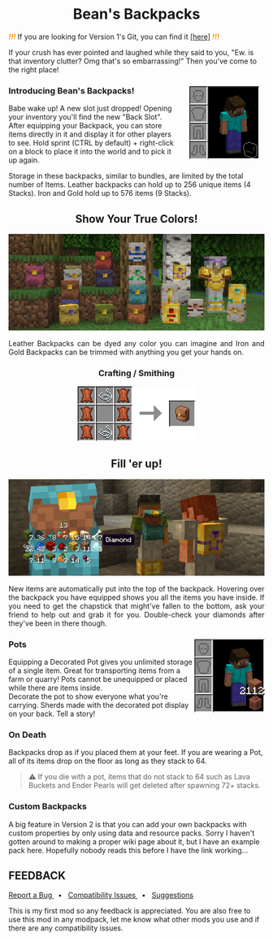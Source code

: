 
<h1 align="center">Bean's Backpacks </h1>

<p><em><strong><span style="color: #ff9900;">!!!</span></strong></em> If you are looking for Version 1's Git, you can find it <a href="https://github.com/BeansGalaxy/BeansBackpacks">[here]</a><em><strong><span style="color: #ff9900;"> !!!</span></strong></em></p>

If your crush has ever pointed and laughed while they said to you, "Ew. is that inventory clutter?
Omg that's so embarrassing!" Then you've come to the right place!

<img align="right" src="assets/images/back_slot.gif" alt="Back Slot" style="margin:10px">
<h3> Introducing Bean's Backpacks!  </h3>

Babe wake up! A new slot just dropped! Opening your inventory you'll find the
new "Back Slot". After equipping your Backpack, you can store items directly in
it and display it for other players to see. Hold sprint (CTRL by default) + right-click on a block
to place it into the world and to pick it up again.

Storage in these backpacks, similar to bundles, are limited by the total number
of Items. Leather backpacks can hold up to 256 unique items (4 Stacks). Iron
and Gold hold up to 576 items (9 Stacks).


<h2 align="center">Show Your True Colors! </h2>
<p align="center"><img src="assets/images/decorated_backpacks.png" alt="Decorated Backpacks"></p>

<p align="justify">
Leather Backpacks can be dyed any color you can imagine and Iron and Gold Backpacks
can be trimmed with anything you get your hands on.
</p>

<h3 align="center"> Crafting / Smithing </h3>
<p align="center"><img src="assets/images/recipes.gif" alt="Recipes"></p>

<h2 align="center">Fill 'er up! </h2>
<p align="center"><img src="assets/images/using_backpacks.png" alt="Using Backpacks"></p>

<p align="justify">
New items are automatically put into the top of the backpack. Hovering over the backpack you
have equipped shows you all the items you have inside. If you need to get the chapstick 
that might've fallen to the bottom, ask your friend to help out and grab it for you. 
Double-check your diamonds after they've been in there though.
</p>

<h3> Pots <img align="right" src="assets/images/equipped_pot.png" alt="Equipping Pots"> </h3>

Equipping a Decorated Pot gives you unlimited storage of a single item. Great for
transporting items from a farm or quarry! Pots cannot be unequipped or placed while
there are items inside.  <br>
Decorate the pot to show everyone what you're carrying. Sherds made with the
decorated pot display on your back. Tell a story!

<h3> On Death</h3>

Backpacks drop as if you placed them at your feet.
If you are wearing a Pot, all of its items drop on the floor as long as they
stack to 64.

>⚠️ If you die with a pot, items that do not stack to 64 such as Lava Buckets and Ender Pearls will get deleted after spawning 72+ stacks.

<h3> Custom Backpacks </h3>

A big feature in Version 2 is that you can add your own backpacks with custom properties 
by only using data and resource packs. Sorry I haven't gotten around to making a proper
wiki page about it, but I have an example pack here. Hopefully nobody reads this before I
have the link working...

<h2> FEEDBACK </h2>
<a href="https://github.com/BeansGalaxy/Beans-Backpacks-2/labels/bug">Report a Bug </a>
&nbsp; • &nbsp;
<a href="https://github.com/BeansGalaxy/Beans-Backpacks-2/labels/compatibility">Compatibility Issues </a>
&nbsp; • &nbsp;
<a href="https://github.com/BeansGalaxy/Beans-Backpacks-2/labels/enhancement">Suggestions </a>

This is my first mod so any feedback is appreciated. You are also free to use this mod
in any modpack, let me know what other mods you use and if there are any compatibility issues.